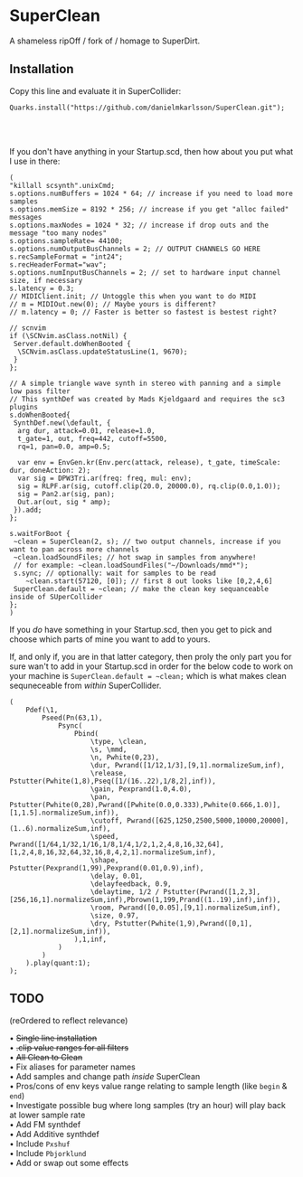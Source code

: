 # SuperClean
A shameless ripOff / fork of / homage to SuperDirt.

## Installation

Copy this line and evaluate it in SuperCollider:

`Quarks.install("https://github.com/danielmkarlsson/SuperClean.git");`

<br><br>

If you don't have anything in your Startup.scd, then how about you put what I use in there:

```
(
"killall scsynth".unixCmd;
s.options.numBuffers = 1024 * 64; // increase if you need to load more samples
s.options.memSize = 8192 * 256; // increase if you get "alloc failed" messages
s.options.maxNodes = 1024 * 32; // increase if drop outs and the message "too many nodes"
s.options.sampleRate= 44100;
s.options.numOutputBusChannels = 2; // OUTPUT CHANNELS GO HERE
s.recSampleFormat = "int24";
s.recHeaderFormat="wav";
s.options.numInputBusChannels = 2; // set to hardware input channel size, if necessary
s.latency = 0.3;
// MIDIClient.init; // Untoggle this when you want to do MIDI
// m = MIDIOut.new(0); // Maybe yours is different?
// m.latency = 0; // Faster is better so fastest is bestest right?

// scnvim
if (\SCNvim.asClass.notNil) {
 Server.default.doWhenBooted {
  \SCNvim.asClass.updateStatusLine(1, 9670);
 }
};

// A simple triangle wave synth in stereo with panning and a simple low pass filter
// This synthDef was created by Mads Kjeldgaard and requires the sc3 plugins
s.doWhenBooted{
 SynthDef.new(\default, {
  arg dur, attack=0.01, release=1.0,
  t_gate=1, out, freq=442, cutoff=5500,
  rq=1, pan=0.0, amp=0.5;

  var env = EnvGen.kr(Env.perc(attack, release), t_gate, timeScale: dur, doneAction: 2);
  var sig = DPW3Tri.ar(freq: freq, mul: env);
  sig = RLPF.ar(sig, cutoff.clip(20.0, 20000.0), rq.clip(0.0,1.0));
  sig = Pan2.ar(sig, pan);
  Out.ar(out, sig * amp);
 }).add;
};

s.waitForBoot {
 ~clean = SuperClean(2, s); // two output channels, increase if you want to pan across more channels
 ~clean.loadSoundFiles; // hot swap in samples from anywhere!
 // for example: ~clean.loadSoundFiles("~/Downloads/mmd*");
 s.sync; // optionally: wait for samples to be read
    ~clean.start(57120, [0]); // first 8 out looks like [0,2,4,6]
 SuperClean.default = ~clean; // make the clean key sequanceable inside of SUperCollider
};
)
```

If you _do_ have something in your Startup.scd, then you get to pick and choose which parts of mine you want to add to yours.

If, and only if, you are in that latter category, then proly the only part you for sure wan't to add in your Startup.scd in 
order for the below code to work on your machine is `SuperClean.default = ~clean;` which is what makes clean sequneceable from
_within_ SuperCollider.

```text
(
    Pdef(\1,
        Pseed(Pn(63,1),
            Psync(
                Pbind(
                    \type, \clean,
                    \s, \mmd,
                    \n, Pwhite(0,23),
                    \dur, Pwrand([1/12,1/3],[9,1].normalizeSum,inf),
                    \release, Pstutter(Pwhite(1,8),Pseq([1/(16..22),1/8,2],inf)),
                    \gain, Pexprand(1.0,4.0),
                    \pan, Pstutter(Pwhite(0,28),Pwrand([Pwhite(0.0,0.333),Pwhite(0.666,1.0)],[1,1.5].normalizeSum,inf)),
                    \cutoff, Pwrand([625,1250,2500,5000,10000,20000],(1..6).normalizeSum,inf),
                    \speed, Pwrand([1/64,1/32,1/16,1/8,1/4,1/2,1,2,4,8,16,32,64],[1,2,4,8,16,32,64,32,16,8,4,2,1].normalizeSum,inf),
                    \shape, Pstutter(Pexprand(1,99),Pexprand(0.01,0.9),inf), 
                    \delay, 0.01,
                    \delayfeedback, 0.9,
                    \delaytime, 1/2 / Pstutter(Pwrand([1,2,3],[256,16,1].normalizeSum,inf),Pbrown(1,199,Prand((1..19),inf),inf)),
                    \room, Pwrand([0,0.05],[9,1].normalizeSum,inf),
                    \size, 0.97,
                    \dry, Pstutter(Pwhite(1,9),Pwrand([0,1],[2,1].normalizeSum,inf)),
                ),1,inf,
            )
        )
    ).play(quant:1);
);
```


## TODO  
(reOrdered to reflect relevance)  

• ~~Single line installation~~  
• ~~.clip value ranges for all filters~~  
• ~~All Clean to Clean~~  
• Fix aliases for parameter names  
• Add samples and change path _inside_ SuperClean  
• Pros/cons of env keys value range relating to sample length (like `begin` & `end`)  
• Investigate possible bug where long samples (try an hour) will play back at lower sample rate  
• Add FM synthdef  
• Add Additive synthdef    
• Include `Pxshuf`  
• Include `Pbjorklund`  
• Add or swap out some effects  
